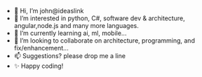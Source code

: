 - 👋 Hi, I’m john@ideaslink 
- 👀 I’m interested in python, C#, software dev & architecture, angular,node.js and many more languages.
- 🌱 I’m currently learning ai, ml, mobile...
- 💞️ I’m looking to collaborate on architecture, programming, and fix/enhancement...
- 📫 Suggestions? please drop me a line
- ✨ Happy coding!

<!---
ideaslink/ideaslink is a ✨ special ✨ repository because its `README.md` (this file) appears on your GitHub profile.
You can click the Preview link to take a look at your changes.
--->
